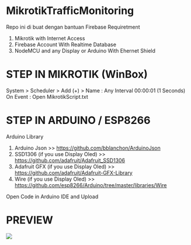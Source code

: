 # MikrotikTrafficMonitoring
Repo ini di buat dengan bantuan Firebase
Requiretment
1. Mikrotik with Internet Access
2. Firebase Account With Realtime Database
3. NodeMCU and any Display or Arduino With Ehernet Shield

# STEP IN MIKROTIK (WinBox)
System > Scheduler > Add (+) > 
Name : Any
Interval 00:00:01 (1 Seconds)
On Event : Open MikrotikScript.txt

# STEP IN ARDUINO / ESP8266
Arduino Library 
1. Arduino Json >> https://github.com/bblanchon/ArduinoJson
2. SSD1306 (if you use Display Oled) >> https://github.com/adafruit/Adafruit_SSD1306
3. Adafruit GFX (if you use Display Oled) >> https://github.com/adafruit/Adafruit-GFX-Library
4. Wire (if you use Display Oled) >> https://github.com/esp8266/Arduino/tree/master/libraries/Wire

Open Code in Arduino IDE and Upload

# PREVIEW
<image src="https://raw.githubusercontent.com/zailbreck/MikrotikTrafficMonitoring/master/firebase_structure.png">
<image src="">
<image src="">
